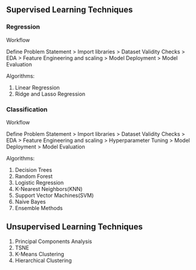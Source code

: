 ## Supervised Learning Techniques

### Regression

Workflow 

Define Problem Statement > Import libraries > Dataset Validity Checks > EDA > Feature Engineering and scaling > Model Deployment > Model Evaluation

Algorithms:
1. Linear Regression
2. Ridge and Lasso Regression


### Classification

Workflow

Define Problem Statement > Import libraries > Dataset Validity Checks > EDA > Feature Engineering and scaling > Hyperparameter Tuning > Model Deployment > Model Evaluation

Algorithms:
1. Decision Trees
2. Random Forest
3. Logistic Regression
4. K-Nearest Neighbors(KNN)
5. Support Vector Machines(SVM)
6. Naive Bayes 
7. Ensemble Methods

## Unsupervised Learning Techniques

1. Principal Components Analysis
2. TSNE
3. K-Means Clustering
4. Hierarchical Clustering
